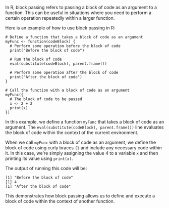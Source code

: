 In R, block passing refers to passing a block of code as an argument to a function. This can be useful in situations where you need to perform a certain operation repeatedly within a larger function.

Here is an example of how to use block passing in R:

```
# Define a function that takes a block of code as an argument
myFunc <- function(codeBlock) {
  # Perform some operation before the block of code
  print("Before the block of code")
  
  # Run the block of code
  eval(substitute(codeBlock), parent.frame())
  
  # Perform some operation after the block of code
  print("After the block of code")
}

# Call the function with a block of code as an argument
myFunc({
  # The block of code to be passed
  x <- 2 + 2
  print(x)
})
```

In this example, we define a function `myFunc` that takes a block of code as an argument. The `eval(substitute(codeBlock), parent.frame())` line evaluates the block of code within the context of the current environment.

When we call `myFunc` with a block of code as an argument, we define the block of code using curly braces `{}` and include any necessary code within it. In this case, we're simply assigning the value 4 to a variable `x` and then printing its value using `print(x)`.

The output of running this code will be:

```
[1] "Before the block of code"
[1] 4
[1] "After the block of code"
```

This demonstrates how block passing allows us to define and execute a block of code within the context of another function.